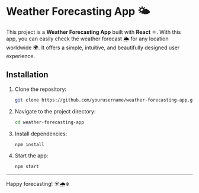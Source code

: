 # Weather Forecasting App 🌤️

This project is a **Weather Forecasting App** built with **React** ⚛️. With this app, you can easily check the weather forecast 🌦 for any location worldwide 🌍. It offers a simple, intuitive, and beautifully designed user experience.


## Installation

1. Clone the repository:

   ```bash
   git clone https://github.com/yourusername/weather-forecasting-app.git
   ```

2. Navigate to the project directory:

   ```bash
   cd weather-forecasting-app
   ```

3. Install dependencies:

   ```bash
   npm install
   ```

4. Start the app:

   ```bash
   npm start
   ```



---

Happy forecasting! ☀️🌧️❄️
